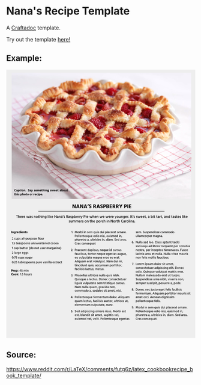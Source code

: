 # Nana's Recipe Template

A [Craftadoc](https://craftadoc.com) template.

Try out the template [here!](https://app.craftadoc.com/template/overview/6379fb4f58412dce3bc17286)

## Example:
![nanas_recipe_example](./example.png)

## Source:
https://www.reddit.com/r/LaTeX/comments/futg6z/latex_cookbookrecipe_book_template/

